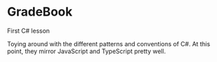 # GradeBook
First C# lesson

Toying around with the different patterns and conventions of C#. At this point, they mirror JavaScript and TypeScript pretty well.
